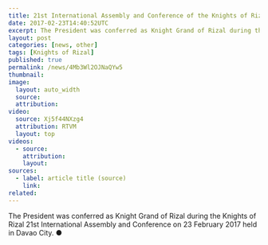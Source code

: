 ```yaml
---
title: 21st International Assembly and Conference of the Knights of Rizal
date: 2017-02-23T14:40:52UTC
excerpt: The President was conferred as Knight Grand of Rizal during the Knights of Rizal 21st International Assembly and Conference on 23 February 2017 held in Davao City.
layout: post
categories: [news, other]
tags: [Knights of Rizal]
published: true
permalink: /news/4Mb3Wl2OJNaQYw5
thumbnail:
image:
  layout: auto_width
  source: 
  attribution: 
video:
  source: Xj5f44NXzg4
  attribution: RTVM
  layout: top
videos:
  - source: 
    attribution: 
    layout: 
sources:
  - label: article title (source)
    link:
related:
---
```


The President was conferred as Knight Grand of Rizal during the Knights of Rizal 21st International Assembly and Conference on 23 February 2017 held in Davao City.
&#x25cf;
